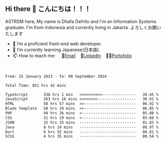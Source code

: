 ## Hi there 👋 こんにちは！！！
ASTRSM here, My name is Dhafa Defrito and I'm an Information Systems graduate. I'm from Indonesia and currently living in Jakarta. よろしくお願いたします

- 🔭 I’m a proficient front-end web developer.
- 🌱 I’m currently learning Japanese(日本語).
- 📫 How to reach me: &nbsp;&nbsp;&nbsp;&nbsp;📧[Email](ddefrito@gmail.com)&nbsp;&nbsp;&nbsp;&nbsp;💼[LinkedIn](https://www.linkedin.com/in/dhafa-defrita-rama-yudistira-9357a9229/)&nbsp;&nbsp;&nbsp;&nbsp;👨‍🎨[Portofolio](https://ddefrito.vercel.app/)
<br>
<!-- <p align="left">
<a href="https://github.com/ASTRSM">
  <img height="180em" src="https://github-readme-stats-eight-theta.vercel.app/api?username=ASTRSM&show_icons=true&theme=dracula&include_all_commits=true&count_private=true"/>
  <img height="180em" src="https://github-readme-stats-eight-theta.vercel.app/api/top-langs/?username=ASTRSM&layout=compact&langs_count=8&theme=dracula"/>
</a>
</p> -->

<!--START_SECTION:waka-->

```txt
From: 25 January 2023 - To: 09 September 2024

Total Time: 851 hrs 42 mins

TypeScript       336 hrs 1 min   >>>>>>>>>>---------------   39.45 %
JavaScript       263 hrs 16 mins >>>>>>>>-----------------   30.91 %
HTML             58 hrs 57 mins  >>-----------------------   06.92 %
Blade Template   58 hrs 19 mins  >>-----------------------   06.85 %
PHP              49 hrs 26 mins  >------------------------   05.80 %
CSS              31 hrs 19 mins  >------------------------   03.68 %
JSON             15 hrs 35 mins  -------------------------   01.83 %
Java             8 hrs 14 mins   -------------------------   00.97 %
Dart             6 hrs 55 mins   -------------------------   00.81 %
SCSS             4 hrs 35 mins   -------------------------   00.54 %
```

<!--END_SECTION:waka-->
